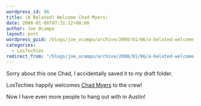 ```yaml
---
wordpress_id: 96
title: (A Belated) Welcome Chad Myers!
date: 2008-01-06T07:31:12+00:00
author: Joe Ocampo
layout: post
wordpress_guid: /blogs/joe_ocampo/archive/2008/01/06/a-belated-welcome-chad-myers.aspx
categories:
  - LosTechies
redirect_from: "/blogs/joe_ocampo/archive/2008/01/06/a-belated-welcome-chad-myers.aspx/"
---
```

Sorry about this one Chad, I accidentally saved it to my draft folder.

LosTechies happily welcomes <a href="http://www.lostechies.com/blogs/chad_myers/default.aspx" target="_blank">Chad Myers</a> to the crew!

Now I have even more people to hang out with in Austin!